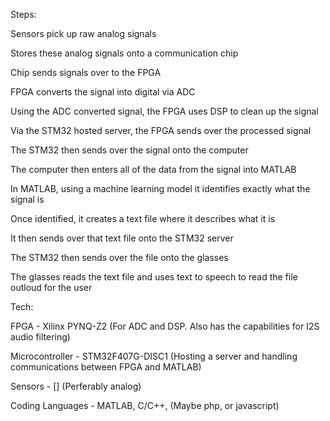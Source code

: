 Steps:



Sensors pick up raw analog signals

Stores these analog signals onto a communication chip

Chip sends signals over to the FPGA

FPGA converts the signal into digital via ADC

Using the ADC converted signal, the FPGA uses DSP to clean up the signal

Via the STM32 hosted server, the FPGA sends over the processed signal

The STM32 then sends over the signal onto the computer

The computer then enters all of the data from the signal into MATLAB

In MATLAB, using a machine learning model it identifies exactly what the signal is

Once identified, it creates a text file where it describes what it is

It then sends over that text file onto the STM32 server

The STM32 then sends over the file onto the glasses

The glasses reads the text file and uses text to speech to read the file outloud for the user



Tech:



FPGA - Xilinx PYNQ-Z2 (For ADC and DSP. Also has the capabilities for I2S audio filtering)

Microcontroller - STM32F407G-DISC1 (Hosting a server and handling communications between FPGA and MATLAB)

Sensors - [] (Perferably analog)

Coding Languages - MATLAB, C/C++, (Maybe php, or javascript)
